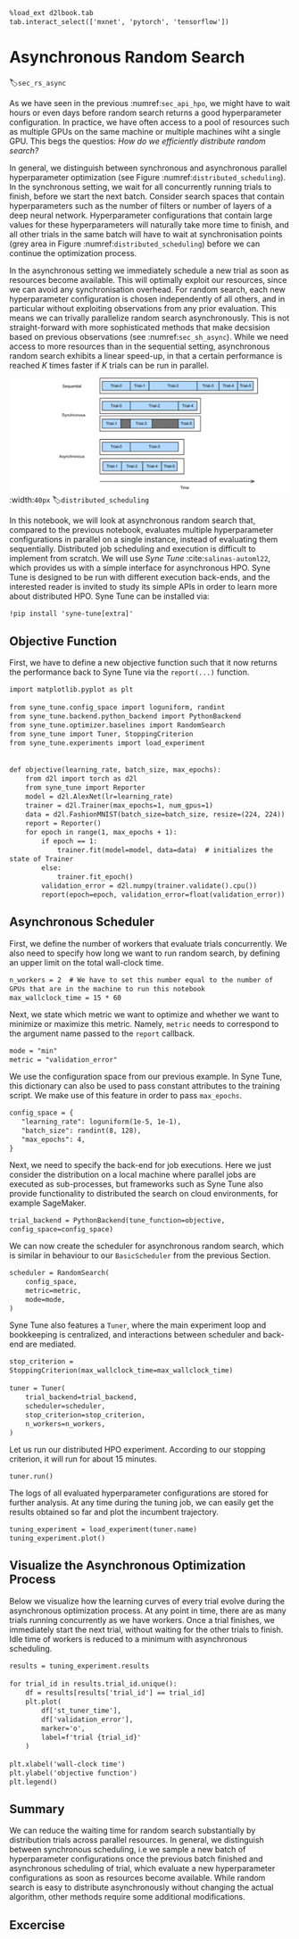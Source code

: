 ```{.python .input  n=17}
%load_ext d2lbook.tab
tab.interact_select(['mxnet', 'pytorch', 'tensorflow'])
```

# Asynchronous Random Search

:label:`sec_rs_async`

As we have seen in the previous :numref:`sec_api_hpo`, we might have to wait hours or even days before random search returns a good hyperparameter configuration. In practice, we have often access to a pool of resources such as multiple GPUs on the same machine or multiple machines wiht a single GPU. This begs the questios: *How do we  efficiently distribute random search?*

In general, we distinguish between synchronous and asynchronous parallel hyperparameter
optimization (see Figure :numref:`distributed_scheduling`). In the synchronous setting,
we wait for all concurrently running trials to finish, before we start the next
batch. Consider search spaces that contain hyperparameters such as the number of filters
or number of layers of a deep neural network. Hyperparameter configurations that contain
large values for these hyperparameters will naturally take more time to finish, and all
other trials in the same batch will have to wait at synchronisation points (grey area
in Figure :numref:`distributed_scheduling`) before we can continue the optimization process.

In the asynchronous setting we immediately schedule a new trial as soon as resources
become available. This will optimally exploit our resources, since we can avoid any
synchronisation overhead. For random search, each new hyperparameter configuration
is chosen independently of all others, and in particular without exploiting
observations from any prior evaluation. This means we can trivally parallelize random
search asynchronously. This is not straight-forward with more sophisticated methods
that make decsision based on previous observations (see :numref:`sec_sh_async`).
While we need access to more resources than in the sequential setting, asynchronous
random search exhibits a linear speed-up, in that a certain performance is reached
$K$ times faster if $K$ trials can be run in parallel. 


![Distributing the hyperparameter optimization process either synchronously or asynchronously. Compared to the sequential setting, we can reduce the overal wall-clock time while keep the total compute constant. Synchronous scheduling might lead to ideling workers in the case of stragglers.](img/distributed_scheduling.svg)
:width:`40px`
:label:`distributed_scheduling`

In this notebook, we will look at asynchronous random search that, compared to the
previous notebook, evaluates multiple hyperparameter configurations in parallel on a
single instance, instead of evaluating them sequentially. Distributed job scheduling
and execution is difficult to implement from scratch. We will use *Syne Tune*
:cite:`salinas-automl22`, which provides us with a simple interface for asynchronous
HPO. Syne Tune is designed to be run with different execution back-ends, and the
interested reader is invited to study its simple APIs in order to learn more about
distributed HPO. Syne Tune can be installed via:

```{.python .input}
!pip install 'syne-tune[extra]'
```

## Objective Function

First, we have to define a new objective function such that it now returns the performance back
to Syne Tune via the `report(...)` function.

```{.python .input  n=34}
import matplotlib.pyplot as plt

from syne_tune.config_space import loguniform, randint
from syne_tune.backend.python_backend import PythonBackend
from syne_tune.optimizer.baselines import RandomSearch
from syne_tune import Tuner, StoppingCriterion
from syne_tune.experiments import load_experiment


def objective(learning_rate, batch_size, max_epochs):
    from d2l import torch as d2l    
    from syne_tune import Reporter
    model = d2l.AlexNet(lr=learning_rate)
    trainer = d2l.Trainer(max_epochs=1, num_gpus=1)
    data = d2l.FashionMNIST(batch_size=batch_size, resize=(224, 224))
    report = Reporter() 
    for epoch in range(1, max_epochs + 1):
        if epoch == 1:
            trainer.fit(model=model, data=data)  # initializes the state of Trainer
        else:
            trainer.fit_epoch()
        validation_error = d2l.numpy(trainer.validate().cpu())
        report(epoch=epoch, validation_error=float(validation_error))
```

## Asynchronous Scheduler

First, we define the number of workers that evaluate trials concurrently. We also need to specify
how long we want to run random search, by defining an upper limit on the total wall-clock time.

```{.python .input  n=37}
n_workers = 2  # We have to set this number equal to the number of GPUs that are in the machine to run this notebook
max_wallclock_time = 15 * 60
```

Next, we state which metric we want to optimize and whether we want to minimize or
maximize this metric. Namely, `metric` needs to correspond to the argument name
passed to the `report` callback.

```{.python .input  n=38}
mode = "min"
metric = "validation_error"
```

We use the configuration space from our previous example. In Syne Tune, this
dictionary can also be used to pass constant attributes to the training script.
We make use of this feature in order to pass `max_epochs`.

```{.python .input  n=39}
config_space = {
   "learning_rate": loguniform(1e-5, 1e-1),
   "batch_size": randint(8, 128),
   "max_epochs": 4,
}
```

Next, we need to specify the back-end for job executions. Here we just consider the distribution on a local machine where parallel jobs are executed as sub-processes, but frameworks such as Syne Tune also provide functionality to distributed the search on cloud environments, for example SageMaker.

```{.python .input  n=40}
trial_backend = PythonBackend(tune_function=objective, config_space=config_space)
```

We can now create the scheduler for asynchronous random search, which is similar in
behaviour to our `BasicScheduler` from the previous Section.

```{.python .input  n=41}
scheduler = RandomSearch(
    config_space,
    metric=metric,
    mode=mode,
)
```

Syne Tune also features a `Tuner`, where the main experiment loop and bookkeeping is
centralized, and interactions between scheduler and back-end are mediated.

```{.python .input  n=42}
stop_criterion = StoppingCriterion(max_wallclock_time=max_wallclock_time)

tuner = Tuner(
    trial_backend=trial_backend,
    scheduler=scheduler,
    stop_criterion=stop_criterion,
    n_workers=n_workers,
)
```

Let us run our distributed HPO experiment. According to our stopping criterion,
it will run for about 15 minutes.

```{.python .input  n=43}
tuner.run()
```

The logs of all evaluated hyperparameter configurations are stored for further
analysis. At any time during the tuning job, we can easily get the results
obtained so far and plot the incumbent trajectory.

```{.python .input  n=46}
tuning_experiment = load_experiment(tuner.name)
tuning_experiment.plot()
```

## Visualize the Asynchronous Optimization Process

Below we visualize how the learning curves of every trial evolve during the
asynchronous optimization process. At any point in time, there are as many trials
running concurrently as we have workers. Once a trial finishes, we immediately
start the next trial, without waiting for the other trials to finish. Idle time
of workers is reduced to a minimum with asynchronous scheduling.

```{.python .input  n=45}
results = tuning_experiment.results

for trial_id in results.trial_id.unique():
    df = results[results['trial_id'] == trial_id]
    plt.plot(
        df['st_tuner_time'],
        df['validation_error'],
        marker='o',
        label=f'trial {trial_id}'
    )
    
plt.xlabel('wall-clock time')
plt.ylabel('objective function')
plt.legend()
```

## Summary

We can reduce the waiting time for random search substantially by distribution trials across parallel resources. In general, we distinguish between synchronous scheduling, i.e we sample a new batch of hyperparameter configurations once the previous batch finished and asynchronous scheduling of trial, which evaluate a new hyperparameter configurations as soon as resources become available. While random search is easy to distribute asynchronously without changing  the actual algorithm, other methods require some additional modifications.

## Excercise
